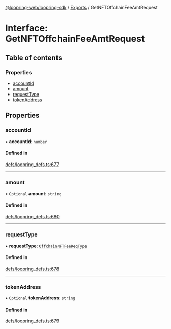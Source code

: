 [@loopring-web/loopring-sdk](../README.md) / [Exports](../modules.md) / GetNFTOffchainFeeAmtRequest

# Interface: GetNFTOffchainFeeAmtRequest

## Table of contents

### Properties

- [accountId](GetNFTOffchainFeeAmtRequest.md#accountid)
- [amount](GetNFTOffchainFeeAmtRequest.md#amount)
- [requestType](GetNFTOffchainFeeAmtRequest.md#requesttype)
- [tokenAddress](GetNFTOffchainFeeAmtRequest.md#tokenaddress)

## Properties

### accountId

• **accountId**: `number`

#### Defined in

[defs/loopring_defs.ts:677](https://github.com/Loopring/loopring_sdk/blob/f560ad6/src/defs/loopring_defs.ts#L677)

___

### amount

• `Optional` **amount**: `string`

#### Defined in

[defs/loopring_defs.ts:680](https://github.com/Loopring/loopring_sdk/blob/f560ad6/src/defs/loopring_defs.ts#L680)

___

### requestType

• **requestType**: [`OffchainNFTFeeReqType`](../enums/OffchainNFTFeeReqType.md)

#### Defined in

[defs/loopring_defs.ts:678](https://github.com/Loopring/loopring_sdk/blob/f560ad6/src/defs/loopring_defs.ts#L678)

___

### tokenAddress

• `Optional` **tokenAddress**: `string`

#### Defined in

[defs/loopring_defs.ts:679](https://github.com/Loopring/loopring_sdk/blob/f560ad6/src/defs/loopring_defs.ts#L679)
